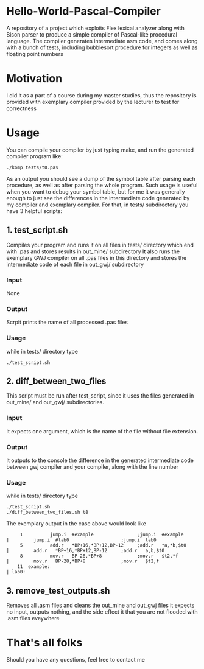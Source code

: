 # Hello-World-Pascal-Compiler
A repository of a project which exploits Flex lexical analyzer along with Bison parser to produce a simple compiler of Pascal-like procedural language. The compiler generates intermediate asm code, and comes along with a bunch of tests, including bubblesort procedure for integers as well as floating point numbers
# Motivation
I did it as a part of a course during my master studies, thus the repository is provided with exemplary compiler provided by the lecturer to test for correctness
# Usage
You can compile your compiler by just typing make, and run the generated compiler program like:
```
./komp tests/t0.pas 
```
As an output you should see a dump of the symbol table after parsing each procedure, as well as after parsing the whole program.
Such usage is useful when you want to debug your symbol table, but for me it was generally enough to just see the differences in the intermediate code generated by my compiler and exemplary compiler.
For that, in tests/ subdirectory you have 3 helpful scripts:
## 1. test_script.sh
Compiles your program and runs it on all files in tests/ directory which end with .pas and stores results in out_mine/ subdirectory
It also runs the exemplary GWJ compiler on all .pas files in this directory and stores the intermediate code of each file in out_gwj/ subdirectory
### Input
None
### Output
Scrpit prints the name of all processed .pas files 
### Usage
while in tests/ directory type
```
./test_script.sh
```
## 2. diff_between_two_files
This script must be run after test_script, since it uses the files generated in out_mine/ and out_gwj/ subdirectories.
### Input 
It expects one argument, which is the name of the file without file extension.
### Output
It outputs to the console the difference in the generated intermediate code between gwj compiler and your compiler, along with the line number
### Usage
while in tests/ directory type
```
./test_script.sh
./diff_between_two_files.sh t8
```
The exemplary output in the case above would look like
```
     1          jump.i  #example                ;jump.i  #example     |         jump.i  #lab0                   ;jump.i  lab0
     5          add.r   *BP+16,*BP+12,BP-12     ;add.r   *a,*b,$t0    |         add.r   *BP+16,*BP+12,BP-12     ;add.r   a,b,$t0
     8          mov.r   BP-28,*BP+8             ;mov.r   $t2,*f       |         mov.r   BP-28,*BP+8             ;mov.r   $t2,f
    11  example:                                                      | lab0:
```

## 3. remove_test_outputs.sh
Removes all .asm files and cleans the out_mine and out_gwj files
it expects no input, outputs nothing, and the side effect it that you are not flooded with .asm files eveywhere

# That's all folks
Should you have any questions, feel free to contact me
